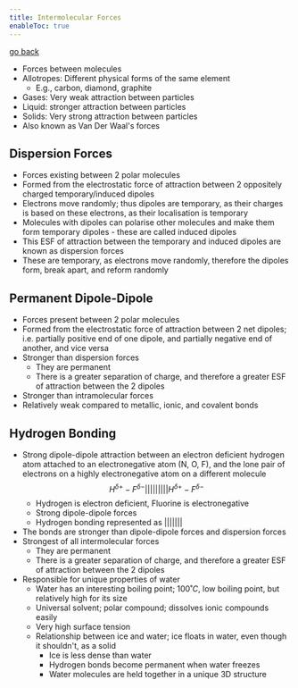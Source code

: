 ```yaml
---
title: Intermolecular Forces
enableToc: true
---
```


[go back](Subjects/Chemistry.md)

-   Forces between molecules
-   Allotropes: Different physical forms of the same element
    -   E.g., carbon, diamond, graphite
-   Gases: Very weak attraction between particles
-   Liquid: stronger attraction between particles
-   Solids: Very strong attraction between particles
- Also known as Van Der Waal's forces

## Dispersion Forces
- Forces existing between 2 polar molecules
- Formed from the electrostatic force of attraction between 2 oppositely charged temporary/induced dipoles
- Electrons move randomly; thus dipoles are temporary, as their charges is based on these electrons, as their localisation is temporary
- Molecules with dipoles can polarise other molecules and make them form temporary dipoles - these are called induced dipoles
- This ESF of attraction between the temporary and induced dipoles are known as dispersion forces
- These are temporary, as electrons move randomly, therefore the dipoles form, break apart, and reform randomly

## Permanent Dipole-Dipole
- Forces present between 2 polar molecules
- Formed from the electrostatic force of attraction between 2 net dipoles; i.e. partially positive end of one dipole, and partially negative end of another, and vice versa
- Stronger than dispersion forces
	- They are permanent
	- There is a greater separation of charge, and therefore a greater ESF of attraction between the 2 dipoles
- Stronger than intramolecular forces
- Relatively weak compared to metallic, ionic, and covalent bonds

## Hydrogen Bonding
- Strong dipole-dipole attraction between an electron deficient hydrogen atom attached to an electronegative atom (N, O, F), and the lone pair of electrons on a highly electronegative atom on a different molecule $$H^{\delta+}-F^{\delta- }|||||||||H^{\delta+}-F^{\delta- }$$
	- Hydrogen is electron deficient, Fluorine is electronegative
	- Strong dipole-dipole forces
	- Hydrogen bonding represented as |||||||
- The bonds are stronger than dipole-dipole forces and dispersion forces
- Strongest of all intermolecular forces
	- They are permanent
	- There is a greater separation of charge, and therefore a greater ESF of attraction between the 2 dipoles
- Responsible for unique properties of water
	- Water has an interesting boiling point; $100˚C$, low boiling point, but relatively high for its size
	- Universal solvent; polar compound; dissolves ionic compounds easily
	- Very high surface tension
	- Relationship between ice and water; ice floats in water, even though it shouldn't, as a solid
		- Ice is less dense than water
		- Hydrogen bonds become permanent when water freezes
		- Water molecules are held together in a unique 3D structure